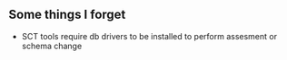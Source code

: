 ## Some things I forget
- SCT tools require db drivers to be installed to perform assesment or schema change